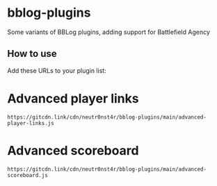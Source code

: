 # bblog-plugins
Some variants of BBLog plugins, adding support for Battlefield Agency

## How to use

Add these URLs to your plugin list:

# Advanced player links
```
https://gitcdn.link/cdn/neutr0nst4r/bblog-plugins/main/advanced-player-links.js
```

# Advanced scoreboard
```
https://gitcdn.link/cdn/neutr0nst4r/bblog-plugins/main/advanced-scoreboard.js
```
